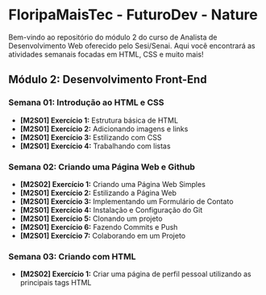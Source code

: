 # FloripaMaisTec - FuturoDev - Nature

Bem-vindo ao repositório do módulo 2 do curso de Analista de Desenvolvimento Web oferecido pelo Sesi/Senai. Aqui você encontrará as atividades semanais focadas em HTML, CSS e muito mais!

## Módulo 2: Desenvolvimento Front-End

### Semana 01: Introdução ao HTML e CSS
- **[M2S01] Exercício 1:** Estrutura básica de HTML
- **[M2S01] Exercício 2:** Adicionando imagens e links
- **[M2S01] Exercício 3:** Estilizando com CSS
- **[M2S01] Exercício 4:** Trabalhando com listas

### Semana 02: Criando uma Página Web e Github
- **[M2S02] Exercício 1:** Criando uma Página Web Simples
- **[M2S01] Exercício 2:** Estilizando a Página Web
- **[M2S01] Exercício 3:** Implementando um Formulário de Contato
- **[M2S01] Exercício 4:** Instalação e Configuração do Git
- **[M2S01] Exercício 5:** Clonando um projeto
- **[M2S01] Exercício 6:** Fazendo Commits e Push
- **[M2S01] Exercício 7:** Colaborando em um Projeto

### Semana 03: Criando com HTML
- **[M2S02] Exercício 1:** Criar uma página de perfil pessoal utilizando as principais tags HTML